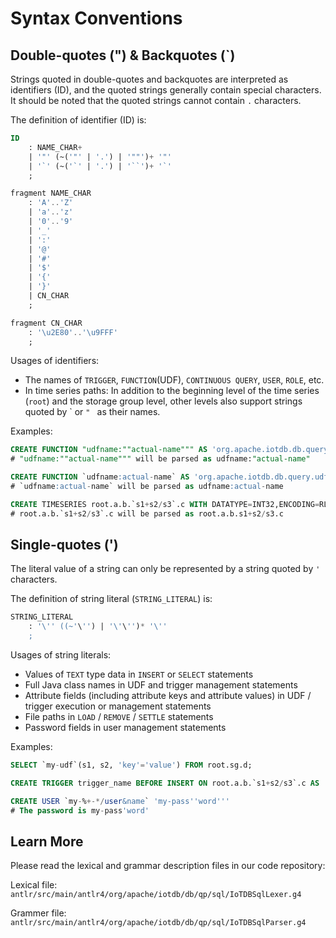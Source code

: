<!--

    Licensed to the Apache Software Foundation (ASF) under one
    or more contributor license agreements.  See the NOTICE file
    distributed with this work for additional information
    regarding copyright ownership.  The ASF licenses this file
    to you under the Apache License, Version 2.0 (the
    "License"); you may not use this file except in compliance
    with the License.  You may obtain a copy of the License at
    
        http://www.apache.org/licenses/LICENSE-2.0
    
    Unless required by applicable law or agreed to in writing,
    software distributed under the License is distributed on an
    "AS IS" BASIS, WITHOUT WARRANTIES OR CONDITIONS OF ANY
    KIND, either express or implied.  See the License for the
    specific language governing permissions and limitations
    under the License.

-->

# Syntax Conventions

## Double-quotes (\") & Backquotes (\`)

Strings quoted in double-quotes and backquotes are interpreted as identifiers (ID), and the quoted strings generally contain special characters. It should be noted that the quoted strings cannot contain `.` characters.

The definition of identifier (ID) is:

```sql
ID
    : NAME_CHAR+
    | '"' (~('"' | '.') | '""')+ '"'
    | '`' (~('`' | '.') | '``')+ '`'
    ;

fragment NAME_CHAR
    : 'A'..'Z'
    | 'a'..'z'
    | '0'..'9'
    | '_'
    | ':'
    | '@'
    | '#'
    | '$'
    | '{'
    | '}'
    | CN_CHAR
    ;

fragment CN_CHAR
    : '\u2E80'..'\u9FFF'
    ;
```

Usages of identifiers:

* The names of `TRIGGER`, `FUNCTION`(UDF), `CONTINUOUS QUERY`, `USER`, `ROLE`, etc.
* In time series paths: In addition to the beginning level of the time series (`root`) and the storage group level, other levels also support strings quoted by  \` or `" ` as their names.

Examples:

```sql
CREATE FUNCTION "udfname:""actual-name""" AS 'org.apache.iotdb.db.query.udf.example.Counter'
# "udfname:""actual-name""" will be parsed as udfname:"actual-name"

CREATE FUNCTION `udfname:actual-name` AS 'org.apache.iotdb.db.query.udf.example.Counter'
# `udfname:actual-name` will be parsed as udfname:actual-name

CREATE TIMESERIES root.a.b.`s1+s2/s3`.c WITH DATATYPE=INT32,ENCODING=RLE
# root.a.b.`s1+s2/s3`.c will be parsed as root.a.b.s1+s2/s3.c
```



## Single-quotes (\')

The literal value of a string can only be represented by a string quoted by `'` characters.

The definition of string literal (`STRING_LITERAL`) is:

```sql
STRING_LITERAL
    : '\'' ((~'\'') | '\'\'')* '\''
    ;
```

Usages of string literals:

* Values of  `TEXT` type data in `INSERT` or `SELECT` statements
* Full Java class names in UDF and trigger management statements
* Attribute fields (including attribute keys and attribute values) in UDF / trigger execution or management statements
* File paths in `LOAD` / `REMOVE` / `SETTLE` statements
* Password fields in user management statements

Examples:

```sql
SELECT `my-udf`(s1, s2, 'key'='value') FROM root.sg.d;

CREATE TRIGGER trigger_name BEFORE INSERT ON root.a.b.`s1+s2/s3`.c AS 'org.apache.iotdb.db.engine.trigger.example.Counter'

CREATE USER `my-%+-*/user&name` 'my-pass''word'''
# The password is my-pass'word'
```



## Learn More

Please read the lexical and grammar description files in our code repository:

Lexical file: `antlr/src/main/antlr4/org/apache/iotdb/db/qp/sql/IoTDBSqlLexer.g4`

Grammer file: `antlr/src/main/antlr4/org/apache/iotdb/db/qp/sql/IoTDBSqlParser.g4`